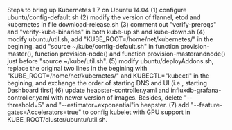 Steps to bring up Kubernetes 1.7 on Ubuntu 14.04
(1) configure ubuntu/config-default.sh
(2) modify the version of flannel, etcd and kubernetes in file download-release.sh
(3) comment out "verify-prereqs" and "verify-kube-binaries" in both kube-up.sh and kube-down.sh
(4) modify ubuntu/util.sh, add "KUBE_ROOT=/home/net/kubernetes/" in the begining. add "source ~/kube/config-default.sh" in function provision-master(), function provision-node() and function provision-masterandnode() just before "source ~/kube/util.sh".
(5) modify ubuntu/deployAddons.sh, replace the original two lines in the begining with "KUBE_ROOT=/home/net/kubernetes/" and KUBECTL="kubectl" in the begining, and exchange the order of starting DNS and UI (i.e., starting Dashboard first)
(6) update heapster-controller.yaml and influxdb-grafana-controller.yaml with newer version of images. Besides, delete "--threshold=5" and "--estimator=exponential"in heapster.
(7) add "--feature-gates=Accelerators=true" to config kubelet with GPU support in KUBE_ROOT/cluster/ubuntu/util.sh.
